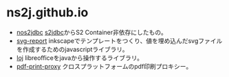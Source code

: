 # ns2j.github.io
* [nos2jdbc](https://github.com/ns2j/nos2jdbc) [s2jdbc](http://s2container.seasar.org/2.4/ja/s2jdbc_abstract.html)からS2 Container非依存にしたもの。   
* [svg-report](https://github.com/ns2j/svg-report) inkscapeでテンプレートをつくり、値を埋め込んだsvgファイルを作成するためのjavascriptライブラリ。   
* [loj](https://github.com/ns2j/loj)   libreofficeをjavaから操作するライブラリ。  
* [pdf-print-proxy](https://github.com/ns2j/pdf-print-proxy) クロスプラットフォームのpdf印刷プロキシー。
  
